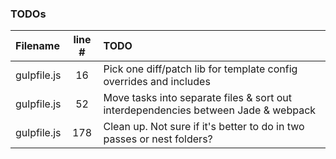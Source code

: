 ### TODOs
| Filename | line # | TODO
|:------|:------:|:------
| gulpfile.js | 16 | Pick one diff/patch lib for template config overrides and includes
| gulpfile.js | 52 | Move tasks into separate files & sort out interdependencies between Jade & webpack
| gulpfile.js | 178 | Clean up. Not sure if it's better to do in two passes or nest folders?